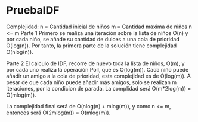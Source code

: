 # PruebaIDF
Complejidad: 
n = Cantidad inicial de niños
m = Cantidad maxima de niños
n <= m
Parte 1
Primero se realiza una iteración sobre la lista de niños O(n) y por cada niño, se añade su cantidad de dulces a una cola de prioridad O(log(n)). 
Por tanto, la primera parte de la solución tiene complejidad O(nlog(n)).

Parte 2
El calculo de IDF, recorre de nuevo toda la lista de niños, O(m), y por cada uno realiza la operación Poll, que es O(log(m)). 
Cada niño puede añadir un amigo a la cola de prioridad, esta complejidad es de O(log(m)). 
A pesar de que cada niño puede añadir más amigos, solo se realizan m iteraciones, por la condicion de parada. 
La complidad será O(m*2log(m)) = O(mlog(m)).

La complejidad final será de O(nlog(n) + mlog(m)), y como n <= m, entonces será O(2mlog(m)) = O(mlog(m)). 



